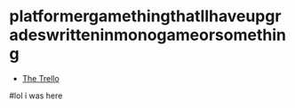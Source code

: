 # platformergamethingthatllhaveupgradeswritteninmonogameorsomething

- [The Trello](https://trello.com/invite/b/4jybRkdv/7d1d837487f6f9d6133b71924d62ef0d/platformer-thing)

#lol i was here